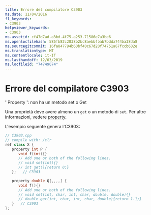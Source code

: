 ```yaml
---
title: Errore del compilatore C3903
ms.date: 11/04/2016
f1_keywords:
- C3903
helpviewer_keywords:
- C3903
ms.assetid: cf47d7ad-a3bd-4f75-a253-71586e7a3be6
ms.openlocfilehash: 585fb82c2838b2bc8aebbfbab7bdda744ba38da8
ms.sourcegitcommit: 16fa847794b60bf40c67d20f74751a67fccb602e
ms.translationtype: MT
ms.contentlocale: it-IT
ms.lasthandoff: 12/03/2019
ms.locfileid: "74749074"
---
```

# <a name="compiler-error-c3903"></a>Errore del compilatore C3903

' Property ': non ha un metodo set o Get

Una proprietà deve avere almeno un `get` o un metodo di `set`. Per altre informazioni, vedere [property](../../extensions/property-cpp-component-extensions.md).

L'esempio seguente genera l'C3903:

```cpp
// C3903.cpp
// compile with: /clr
ref class X {
   property int P {
      void f(int){}
      // Add one or both of the following lines.
      // void set(int){}
      // int get(){return 0;}
   };   // C3903

   property double Q[,,,,] {
      void f(){}
      // Add one or both of the following lines.
      // void set(int, char, int, char, double, double){}
      // double get(int, char, int, char, double){return 1.1;}
   }   // C3903
};
```
